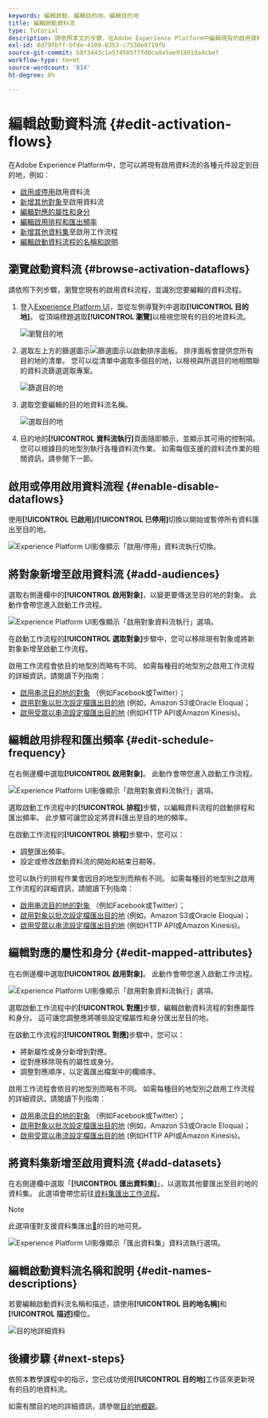 ```yaml
---
keywords: 編輯啟動、編輯目的地、編輯目的地
title: 編輯啟動資料流
type: Tutorial
description: 請依照本文的步驟，在Adobe Experience Platform中編輯現有的啟用資料流。
exl-id: 0d79fbff-bfde-4109-8353-c7530e9719fb
source-git-commit: b8f3443c1e574505f7fd0ca8a5ae91801da4cbef
workflow-type: tm+mt
source-wordcount: '814'
ht-degree: 0%

---
```


# 編輯啟動資料流 {#edit-activation-flows}

在Adobe Experience Platform中，您可以將現有啟用資料流的各種元件設定到目的地，例如：

* [啟用或停用](#enable-disable-dataflows)啟用資料流
* [新增其他對象](#add-audiences)至啟用資料流
* [編輯對應的屬性和身分](#edit-mapped-attributes)
* [編輯啟用排程和匯出頻率](#edit-schedule-frequency)
* [新增其他資料集](#add-datasets)至啟用工作流程
* [編輯啟動資料流程的名稱和說明](#edit-names-descriptions)

<!-- * [Apply access labels](#apply-access-labels) to exported data; -->

## 瀏覽啟動資料流 {#browse-activation-dataflows}

請依照下列步驟，瀏覽您現有的啟用資料流程，並識別您要編輯的資料流程。

1. 登入[Experience Platform UI](https://platform.adobe.com/)，並從左側導覽列中選取&#x200B;**[!UICONTROL 目的地]**。 從頂端標題選取&#x200B;**[!UICONTROL 瀏覽]**&#x200B;以檢視您現有的目的地資料流。

   ![瀏覽目的地](../assets/ui/edit-activation/browse-destinations.png)

2. 選取左上方的篩選圖示![篩選圖示](../../images/icons/filter.png)以啟動排序面板。 排序面板會提供您所有目的地的清單。 您可以從清單中選取多個目的地，以檢視與所選目的地相關聯的資料流篩選選取專案。

   ![篩選目的地](../assets/ui/edit-activation/filter-destinations.png)

3. 選取您要編輯的目的地資料流名稱。

   ![選取目的地](../assets/ui/edit-activation/destination-select.png)

4. 目的地的&#x200B;**[!UICONTROL 資料流執行]**&#x200B;頁面隨即顯示，並顯示其可用的控制項。 您可以根據目的地型別執行各種資料流作業。 如需每個支援的資料流作業的相關資訊，請參閱下一節。

## 啟用或停用啟用資料流程 {#enable-disable-dataflows}

使用&#x200B;**[!UICONTROL 已啟用]/[!UICONTROL 已停用]**&#x200B;切換以開始或暫停所有資料匯出至目的地。

![Experience Platform UI影像顯示「啟用/停用」資料流執行切換。](../assets/ui/edit-activation/enable-toggle.png)

## 將對象新增至啟用資料流 {#add-audiences}

選取右側邊欄中的&#x200B;**[!UICONTROL 啟用對象]**，以變更要傳送至目的地的對象。 此動作會帶您進入啟動工作流程。

![Experience Platform UI影像顯示「啟用對象資料流執行」選項。](../assets/ui/edit-activation/activate-audiences.png)

在啟動工作流程的&#x200B;**[!UICONTROL 選取對象]**&#x200B;步驟中，您可以移除現有對象或將新對象新增至啟動工作流程。

啟用工作流程會依目的地型別而略有不同。 如需每種目的地型別之啟用工作流程的詳細資訊，請閱讀下列指南：

* [啟用串流目的地的對象](./activate-segment-streaming-destinations.md) （例如Facebook或Twitter）；
* [啟用對象以批次設定檔匯出目的地](./activate-batch-profile-destinations.md) (例如，Amazon S3或Oracle Eloqua)；
* [啟用受眾以串流設定檔匯出目的地](./activate-streaming-profile-destinations.md) (例如HTTP API或Amazon Kinesis)。

## 編輯啟用排程和匯出頻率 {#edit-schedule-frequency}

在右側邊欄中選取&#x200B;**[!UICONTROL 啟用對象]**。 此動作會帶您進入啟動工作流程。

![Experience Platform UI影像顯示「啟用對象資料流執行」選項。](../assets/ui/edit-activation/activate-audiences.png)

選取啟動工作流程中的&#x200B;**[!UICONTROL 排程]**&#x200B;步驟，以編輯資料流程的啟動排程和匯出頻率。 此步驟可讓您設定將資料匯出至目的地的頻率。

在啟動工作流程的&#x200B;**[!UICONTROL 排程]**&#x200B;步驟中，您可以：
* 調整匯出頻率。
* 設定或修改啟動資料流的開始和結束日期等。

您可以執行的排程作業會因目的地型別而稍有不同。 如需每種目的地型別之啟用工作流程的詳細資訊，請閱讀下列指南：

* [啟用串流目的地的對象](./activate-segment-streaming-destinations.md) （例如Facebook或Twitter）；
* [啟用對象以批次設定檔匯出目的地](./activate-batch-profile-destinations.md) (例如，Amazon S3或Oracle Eloqua)；
* [啟用受眾以串流設定檔匯出目的地](./activate-streaming-profile-destinations.md) (例如HTTP API或Amazon Kinesis)。

## 編輯對應的屬性和身分 {#edit-mapped-attributes}

在右側邊欄中選取&#x200B;**[!UICONTROL 啟用對象]**。 此動作會帶您進入啟動工作流程。

![Experience Platform UI影像顯示「啟用對象資料流執行」選項。](../assets/ui/edit-activation/activate-audiences.png)

選取啟動工作流程中的&#x200B;**[!UICONTROL 對應]**&#x200B;步驟，編輯啟動資料流程的對應屬性和身分。 這可讓您調整應將哪些設定檔屬性和身分匯出至目的地。

在啟動工作流程的&#x200B;**[!UICONTROL 對應]**&#x200B;步驟中，您可以：

* 將新屬性或身分新增到對應。
* 從對應移除現有的屬性或身分。
* 調整對應順序，以定義匯出檔案中的欄順序。

啟用工作流程會依目的地型別而略有不同。 如需每種目的地型別之啟用工作流程的詳細資訊，請閱讀下列指南：

* [啟用串流目的地的對象](./activate-segment-streaming-destinations.md) （例如Facebook或Twitter）；
* [啟用對象以批次設定檔匯出目的地](./activate-batch-profile-destinations.md) (例如，Amazon S3或Oracle Eloqua)；
* [啟用受眾以串流設定檔匯出目的地](./activate-streaming-profile-destinations.md) (例如HTTP API或Amazon Kinesis)。



## 將資料集新增至啟用資料流 {#add-datasets}

在右側邊欄中選取「**[!UICONTROL 匯出資料集]**」，以選取其他要匯出至目的地的資料集。 此選項會帶您前往[資料集匯出工作流程](export-datasets.md)。

>[!NOTE]
>
>此選項僅對支援資料集匯出[&#128279;](export-datasets.md#supported-destinations)的目的地可見。

![Experience Platform UI影像顯示「匯出資料集」資料流執行選項。](../assets/ui/edit-activation/export-datasets.png)



<!-- ## Apply access labels {#apply-access-labels}

Select **[!UICONTROL Apply access labels]** to edit the data usage labels for the exported data. See the [data usage labels documentation](../../data-governance/labels/overview.md) to learn more.

![Experience Platform UI image showing the Export datasets dataflow run option.](../assets/ui/edit-activation/apply-access-labels.png) -->

## 編輯啟動資料流名稱和說明 {#edit-names-descriptions}

若要編輯啟動資料流名稱和描述，請使用&#x200B;**[!UICONTROL 目的地名稱]**&#x200B;和&#x200B;**[!UICONTROL 描述]**&#x200B;欄位。

![目的地詳細資料](../assets/ui/edit-activation/edit-destination-name-description.png)

## 後續步驟 {#next-steps}

依照本教學課程中的指示，您已成功使用&#x200B;**[!UICONTROL 目的地]**&#x200B;工作區來更新現有的目的地資料流。

如需有關目的地的詳細資訊，請參閱[目的地概觀](../catalog/overview.md)。
